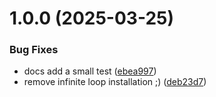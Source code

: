 # 1.0.0 (2025-03-25)


### Bug Fixes

* docs add a small test ([ebea997](https://github.com/forkbombeu/stepci-captured-runner/commit/ebea99736850782249c97bdb60c8c4fbcef3fb9f))
* remove infinite loop installation ;) ([deb23d7](https://github.com/forkbombeu/stepci-captured-runner/commit/deb23d7b9fbfb6566df1d561e8e8f2d359657cbe))
